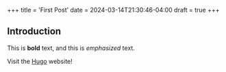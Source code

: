 +++
title = 'First Post'
date = 2024-03-14T21:30:46-04:00
draft = true
+++
## Introduction

This is **bold** text, and this is *emphasized* text.

Visit the [Hugo](https://gohugo.io) website!
